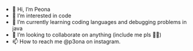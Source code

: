 - 👋 Hi, I’m Peona
- 👀 I’m interested in code
- 🌱 I’m currently learning coding languages and debugging problems in java
- 💞️ I’m looking to collaborate on anything (include me pls 🙇‍♀️)
- 📫 How to reach me @p3ona on instagram.

<!---
p3onapph0un/p3onapph0un is a ✨ special ✨ repository because its `README.md` (this file) appears on your GitHub profile.
You can click the Preview link to take a look at your changes.
--->
